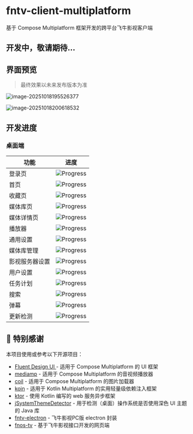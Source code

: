 # fntv-client-multiplatform

基于 Compose Multiplatform 框架开发的跨平台飞牛影视客户端



## 开发中，敬请期待...



## 界面预览

> 最终效果以未来发布版本为准

![image-20251018195526377](http://oss.jankinwu.com/img/image-20251018195526377.png)

![image-20251018200618532](http://oss.jankinwu.com/img/image-20251018200618532.png)



## 开发进度

### 桌面端

| 功能           | 进度                                        |
| -------------- |-------------------------------------------|
| 登录页         | ![Progress](https://progress-bar.xyz/80/) |
| 首页           | ![Progress](https://progress-bar.xyz/90/) |
| 收藏页         | ![Progress](https://progress-bar.xyz/0/)  |
| 媒体库页       | ![Progress](https://progress-bar.xyz/90/) |
| 媒体详情页     | ![Progress](https://progress-bar.xyz/0/)  |
| 播放器         | ![Progress](https://progress-bar.xyz/60/) |
| 通用设置       | ![Progress](https://progress-bar.xyz/0/)  |
| 媒体库管理     | ![Progress](https://progress-bar.xyz/0/)  |
| 影视服务器设置 | ![Progress](https://progress-bar.xyz/0/)  |
| 用户设置       | ![Progress](https://progress-bar.xyz/0/)  |
| 任务计划       | ![Progress](https://progress-bar.xyz/0/)  |
| 搜索           | ![Progress](https://progress-bar.xyz/0/)  |
| 弹幕           | ![Progress](https://progress-bar.xyz/0/)  |
| 更新检测       | ![Progress](https://progress-bar.xyz/0/)  |

## 🙏 特别感谢

本项目使用或参考以下开源项目：

- [Fluent Design UI ](https://github.com/compose-fluent/compose-fluent-ui) - 适用于 Compose Multiplatform 的 UI 框架
- [mediamp](https://github.com/open-ani/mediamp) -  适用于 Compose Multiplatform 的音视频播放器
- [coil](https://github.com/coil-kt/coil) - 适用于 Compose Multiplatform 的图片加载器
- [koin](https://github.com/InsertKoinIO/koin) - 适用于 Kotlin Multiplatform 的实用轻量级依赖注入框架
- [ktor](https://github.com/ktorio/ktor) - 使用 Kotlin 编写的 web 服务异步框架
- [jSystemThemeDetector](https://github.com/Dansoftowner/jSystemThemeDetector) - 用于检测（桌面）操作系统是否使用深色 UI 主题的 Java 库
- [fntv-electron](https://github.com/QiaoKes/fntv-electron) - 飞牛影视PC版 electron 封装
- [fnos-tv](https://github.com/thshu/fnos-tv) - 基于飞牛影视接口开发的网页端

